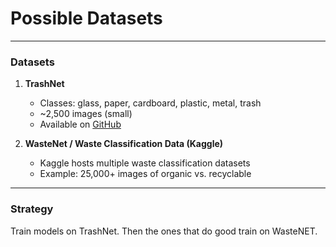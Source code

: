# Possible Datasets
---

### Datasets

1. **TrashNet**

   * Classes: glass, paper, cardboard, plastic, metal, trash
   * \~2,500 images (small)
   * Available on [GitHub](https://github.com/garythung/trashnet)

2. **WasteNet / Waste Classification Data (Kaggle)**

   * Kaggle hosts multiple waste classification datasets
   * Example: 25,000+ images of organic vs. recyclable

---

### Strategy

Train models on TrashNet. Then the ones that do good train on WasteNET.